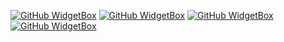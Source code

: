 [![GitHub WidgetBox](https://github-widgetbox.vercel.app/api/profile?username=TheRealMangoAPI&data=repositories,stars,commits&theme=dark_magic_girl)](https://mangoapi.dev)
[![GitHub WidgetBox](https://github-widgetbox.vercel.app/api/skills?languages=ts,cpp,go,json,postgresql,powershell,markdown&theme=dark_magic_girl)](https://mangoapi.dev)
[![GitHub WidgetBox](https://github-widgetbox.vercel.app/api/skills?frameworks=react,next,electron,tailwind,express&theme=dark_magic_girl)](https://mangoapi.dev)
[![GitHub WidgetBox](https://github-widgetbox.vercel.app/api/skills?tools=git,docker,mongodb,nodejs,nginx,aws,prettier&theme=dark_magic_girl)](https://mangoapi.dev)
